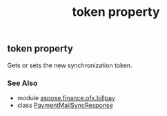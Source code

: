﻿---
title: token property
second_title: Aspose.Finance for Python via .NET API References
description: 
type: docs
weight: 60
url: /python-net/aspose.finance.ofx.billpay/paymentmailsyncresponse/token/
is_root: false
---

## token property


Gets or sets the new synchronization token.

### See Also
* module [aspose.finance.ofx.billpay](../../)
* class [PaymentMailSyncResponse](/finance/python-net/aspose.finance.ofx.billpay/paymentmailsyncresponse)
